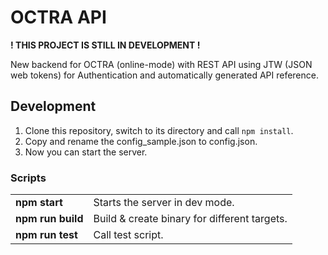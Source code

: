 # OCTRA API

**! THIS PROJECT IS STILL IN DEVELOPMENT !**

New backend for OCTRA (online-mode) with REST API using JTW (JSON web tokens) for Authentication and automatically generated API reference.

## Development

1. Clone this repository, switch to its directory and call `npm install`.
2. Copy and rename the config_sample.json to config.json.
3. Now you can start the server.

### Scripts

<table>
<tbody>
<tr>
<td style="font-weight:bold;">
npm start
</td>
<td>
    Starts the server in dev mode.
</td>
</tr>

<tr>
<td style="font-weight:bold;">
npm run build
</td>
<td>
    Build & create binary for different targets.
</td>
</tr>

<tr>
<td style="font-weight:bold;">
npm run test
</td>
<td>
    Call test script.
</td>
</tr>

</tbody>
</table>
